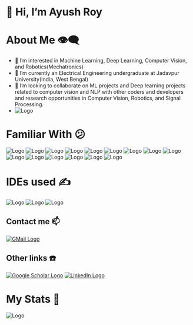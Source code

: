 # 👋 Hi, I’m Ayush Roy

# About Me :eye_speech_bubble:
- 👀 I’m interested in Machine Learning, Deep Learning, Computer Vision, and Robotics(Mechatronics)
- 🌱 I’m currently an Electrical Engineering undergraduate at Jadavpur University(India, West Bengal)
- 💞️ I’m looking to collaborate on ML projects and Deep learning projects related to computer vision and NLP with other coders and developers and research opportunities in Computer Vision, Robotics, and Signal Processing.
- ![Logo](https://github-profile-trophy.vercel.app/?username=ryo-ma&theme=dracula)

# Familiar With :confused:
![Logo](https://img.shields.io/badge/Python-FFD43B?style=for-the-badge&logo=python&logoColor=darkgreen) 
![Logo](https://img.shields.io/badge/C%2B%2B-00599C?style=for-the-badge&logo=c%2B%2B&logoColor=white)
![Logo](https://img.shields.io/badge/C-00599C?style=for-the-badge&logo=c&logoColor=white)
![Logo](https://img.shields.io/badge/PHP-777BB4?style=for-the-badge&logo=php&logoColor=white)
![Logo](https://img.shields.io/badge/Keras-D00000?style=for-the-badge&logo=Keras&logoColor=white)
![Logo](https://img.shields.io/badge/scikit_learn-F7931E?style=for-the-badge&logo=scikit-learn&logoColor=white)
![Logo](https://img.shields.io/badge/TensorFlow-FF6F00?style=for-the-badge&logo=TensorFlow&logoColor=white)
![Logo](https://img.shields.io/badge/SciPy-654FF0?style=for-the-badge&logo=SciPy&logoColor=white)
![Logo](https://img.shields.io/badge/Numpy-777BB4?style=for-the-badge&logo=numpy&logoColor=white)
![Logo](https://img.shields.io/badge/Pandas-2C2D72?style=for-the-badge&logo=pandas&logoColor=white)
![Logo](https://img.shields.io/badge/Streamlit-FF4B4B?style=for-the-badge&logo=Streamlit&logoColor=white)
![Logo](https://img.shields.io/badge/OpenCV-27338e?style=for-the-badge&logo=OpenCV&logoColor=white)
![Logo](https://img.shields.io/badge/Jupyter-F37626.svg?&style=for-the-badge&logo=Jupyter&logoColor=white)
![Logo](https://img.shields.io/badge/Arduino-00979D?style=for-the-badge&logo=Arduino&logoColor=white)
![Logo](https://img.shields.io/badge/Raspberry%20Pi-A22846?style=for-the-badge&logo=Raspberry%20Pi&logoColor=white)

# IDEs used :writing_hand:
![Logo](https://img.shields.io/badge/Visual_Studio-5C2D91?style=for-the-badge&logo=visual%20studio&logoColor=white)
![Logo](https://img.shields.io/badge/pycharm-143?style=for-the-badge&logo=pycharm&logoColor=black&color=black&labelColor=green)
![Logo](https://img.shields.io/badge/Colab-F9AB00?style=for-the-badge&logo=googlecolab&color=525252)

## Contact me 📫 <a id="contact-me"></a>

[![GMail Logo](https://img.shields.io/badge/Gmail-D14836?style=for-the-badge&logo=gmail&logoColor=white)](mailto:aroy80321@gmail.com)

## Other links ☎️ <a id="other-links"></a>

[![Google Scholar Logo](https://img.shields.io/badge/Google%20Scholar-4285F4?style=for-the-badge&logo=google-scholar&logoColor=white)](https://scholar.google.com/citations?user=exgiMpgAAAAJ&hl=en)
[![LinkedIn Logo](https://img.shields.io/badge/LinkedIn-0077B5?style=for-the-badge&logo=linkedin&logoColor=white)](https://www.linkedin.com/in/ayush-roy-59a79b223/)

# My Stats :muscle:
![Logo](https://github-readme-streak-stats.herokuapp.com/?user=AyushRoy2001)
